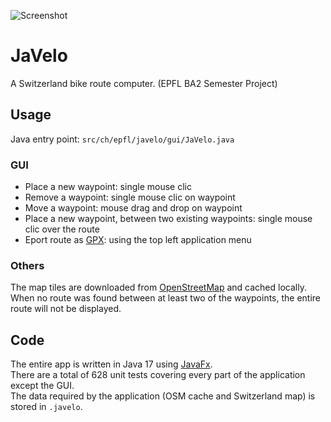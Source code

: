 ![Screenshot](https://user-images.githubusercontent.com/63407038/176963572-b6dea60f-c34d-45a0-a62c-94a5635ad6e5.png)

# JaVelo

A Switzerland bike route computer. (EPFL BA2 Semester Project)

## Usage

Java entry point: `src/ch/epfl/javelo/gui/JaVelo.java`

### GUI

- Place a new waypoint: single mouse clic
- Remove a waypoint: single mouse clic on waypoint
- Move a waypoint: mouse drag and drop on waypoint
- Place a new waypoint, between two existing waypoints: single mouse clic over the route
- Eport route as [GPX](https://en.wikipedia.org/wiki/GPS_Exchange_Format): using the top left application menu

### Others

The map tiles are downloaded from [OpenStreetMap](https://www.openstreetmap.org/) and cached locally.  
When no route was found between at least two of the waypoints, the entire route will not be displayed.

## Code

The entire app is written in Java 17 using [JavaFx](https://openjfx.io/).  
There are a total of 628 unit tests covering every part of the application except the GUI.  
The data required by the application (OSM cache and Switzerland map) is stored in `.javelo`.

